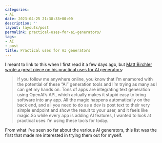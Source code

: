 ```yaml
---
categories:
- AI
date: 2023-04-25 21:38:33+00:00
description: ''
layout: layouts/post
permalink: practical-uses-for-ai-generators/
tags:
- AI
- post
title: Practical uses for AI generators
---
```


I meant to link to this when I first read it a few days ago, but [Matt Birchler wrote a great piece on his practical uses for AI generators](https://birchtree.me/blog/hot-ai-summer/):

> If you follow me anywhere online, you know that I’m enamored with the potential of these “AI” generation tools and I’m trying as many as I can get my hands on. Tons of apps are integrating text generation using OpenAI’s API, which actually makes it stupid easy to bring software into any app. All the magic happens automatically on the back end, and all you need to do as a dev is post text to their very simple endpoint and show the result to your user, and it feels like magic.So while every app is adding AI features, I wanted to look at practical uses I’m using these tools for today.

From what I've seen so far about the various AI generators, this list was the first that made me interested in trying them out for myself.